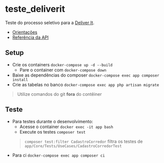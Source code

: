 # teste_deliverit

Teste do processo seletivo para a [Deliver It](http://deliverit.com.br/).

- [Orientações](orientacoes.md)
- [Referência da API](docs)

## Setup

- Crie os containers ``docker-compose up -d --build``
    - Pare o container com ``docker-compose down``
- Baixe as dependências do composer ``docker-compose exec app composer install``
- Crie as tabelas no banco ``docker-compose exec app php artisan migrate``

> Utilize comandos do git **fora** do contêiner

## Teste

- Para testes durante o desenvolvimento:
    - Acesse o container ``docker exec -it app bash``
    - Execute os testes ``composer test``
    > `composer test:filter CadastroCorredor` filtra os testes de `app/Core/Tests/UseCases/CadastroCorredorTest`
- Para ci ``docker-compose exec app composer ci``
